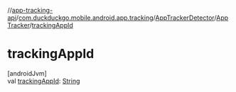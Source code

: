 //[app-tracking-api](../../../../index.md)/[com.duckduckgo.mobile.android.app.tracking](../../index.md)/[AppTrackerDetector](../index.md)/[AppTracker](index.md)/[trackingAppId](tracking-app-id.md)

# trackingAppId

[androidJvm]\
val [trackingAppId](tracking-app-id.md): [String](https://kotlinlang.org/api/latest/jvm/stdlib/kotlin/-string/index.html)
